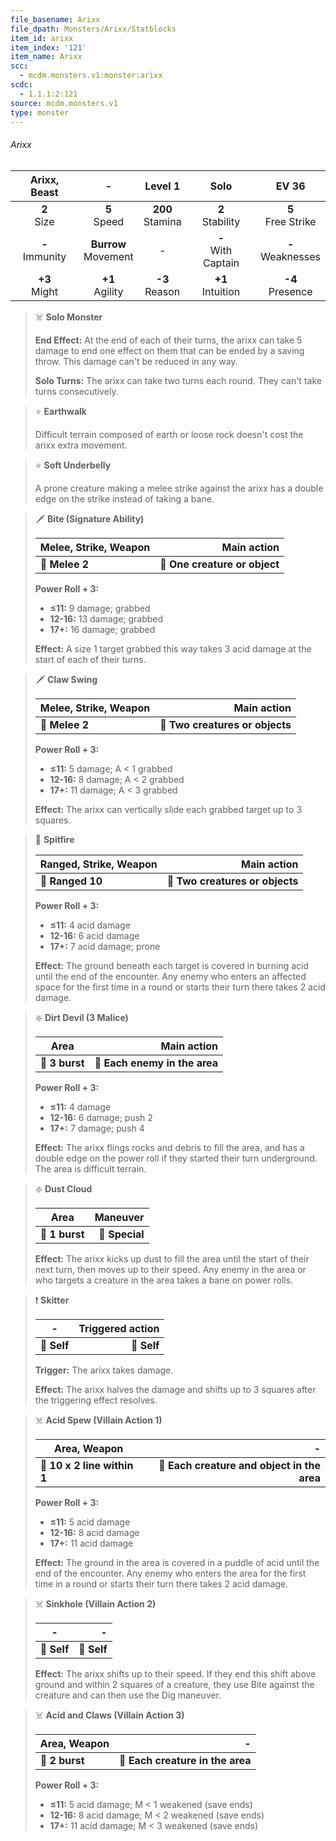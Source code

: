 ```yaml
---
file_basename: Arixx
file_dpath: Monsters/Arixx/Statblocks
item_id: arixx
item_index: '121'
item_name: Arixx
scc:
  - mcdm.monsters.v1:monster:arixx
scdc:
  - 1.1.1:2:121
source: mcdm.monsters.v1
type: monster
---
```


###### Arixx

|    Arixx, Beast     |            -             |       Level 1        |          Solo           |         EV 36          |
| :-----------------: | :----------------------: | :------------------: | :---------------------: | :--------------------: |
|   **2**<br/> Size   |     **5**<br/> Speed     | **200**<br/> Stamina |  **2**<br/> Stability   | **5**<br/> Free Strike |
| **-**<br/> Immunity | **Burrow**<br/> Movement |          -           | **-**<br/> With Captain | **-**<br/> Weaknesses  |
|  **+3**<br/> Might  |   **+1**<br/> Agility    |  **-3**<br/> Reason  |  **+1**<br/> Intuition  |  **-4**<br/> Presence  |

<!-- -->
> ☠️ **Solo Monster**
>
> **End Effect:** At the end of each of their turns, the arixx can take 5 damage to end one effect on them that can be ended by a saving throw. This damage can't be reduced in any way.
>
> **Solo Turns:** The arixx can take two turns each round. They can't take turns consecutively.

<!-- -->
> ⭐️ **Earthwalk**
>
> Difficult terrain composed of earth or loose rock doesn't cost the arixx extra movement.

<!-- -->
> ⭐️ **Soft Underbelly**
>
> A prone creature making a melee strike against the arixx has a double edge on the strike instead of taking a bane.

<!-- -->
> 🗡 **Bite (Signature Ability)**
>
> | **Melee, Strike, Weapon** |               **Main action** |
> | ------------------------- | ----------------------------: |
> | **📏 Melee 2**            | **🎯 One creature or object** |
>
> **Power Roll + 3:**
>
> - **≤11:** 9 damage; grabbed
> - **12-16:** 13 damage; grabbed
> - **17+:** 16 damage; grabbed
>
> **Effect:** A size 1 target grabbed this way takes 3 acid damage at the start of each of their turns.

<!-- -->
> 🗡 **Claw Swing**
>
> | **Melee, Strike, Weapon** |                 **Main action** |
> | ------------------------- | ------------------------------: |
> | **📏 Melee 2**            | **🎯 Two creatures or objects** |
>
> **Power Roll + 3:**
>
> - **≤11:** 5 damage; A < 1 grabbed
> - **12-16:** 8 damage; A < 2 grabbed
> - **17+:** 11 damage; A < 3 grabbed
>
> **Effect:** The arixx can vertically slide each grabbed target up to 3 squares.

<!-- -->
> 🏹 **Spitfire**
>
> | **Ranged, Strike, Weapon** |                 **Main action** |
> | -------------------------- | ------------------------------: |
> | **📏 Ranged 10**           | **🎯 Two creatures or objects** |
>
> **Power Roll + 3:**
>
> - **≤11:** 4 acid damage
> - **12-16:** 6 acid damage
> - **17+:** 7 acid damage; prone
>
> **Effect:** The ground beneath each target is covered in burning acid until the end of the encounter. Any enemy who enters an affected space for the first time in a round or starts their turn there takes 2 acid damage.

<!-- -->
> ❇️ **Dirt Devil (3 Malice)**
>
> | **Area**       |               **Main action** |
> | -------------- | ----------------------------: |
> | **📏 3 burst** | **🎯 Each enemy in the area** |
>
> **Power Roll + 3:**
>
> - **≤11:** 4 damage
> - **12-16:** 6 damage; push 2
> - **17+:** 7 damage; push 4
>
> **Effect:** The arixx flings rocks and debris to fill the area, and has a double edge on the power roll if they started their turn underground. The area is difficult terrain.

<!-- -->
> ❇️ **Dust Cloud**
>
> | **Area**       |   **Maneuver** |
> | -------------- | -------------: |
> | **📏 1 burst** | **🎯 Special** |
>
> **Effect:** The arixx kicks up dust to fill the area until the start of their next turn, then moves up to their speed. Any enemy in the area or who targets a creature in the area takes a bane on power rolls.

<!-- -->
> ❗️ **Skitter**
>
> | **-**       | **Triggered action** |
> | ----------- | -------------------: |
> | **📏 Self** |          **🎯 Self** |
>
> **Trigger:** The arixx takes damage.
>
> **Effect:** The arixx halves the damage and shifts up to 3 squares after the triggering effect resolves.

<!-- -->
> ☠️ **Acid Spew (Villain Action 1)**
>
> | **Area, Weapon**            |                                       **-** |
> | --------------------------- | ------------------------------------------: |
> | **📏 10 x 2 line within 1** | **🎯 Each creature and object in the area** |
>
> **Power Roll + 3:**
>
> - **≤11:** 5 acid damage
> - **12-16:** 8 acid damage
> - **17+:** 11 acid damage
>
> **Effect:** The ground in the area is covered in a puddle of acid until the end of the encounter. Any enemy who enters the area for the first time in a round or starts their turn there takes 2 acid damage.

<!-- -->
> ☠️ **Sinkhole (Villain Action 2)**
>
> | **-**       |       **-** |
> | ----------- | ----------: |
> | **📏 Self** | **🎯 Self** |
>
> **Effect:** The arixx shifts up to their speed. If they end this shift above ground and within 2 squares of a creature, they use Bite against the creature and can then use the Dig maneuver.

<!-- -->
> ☠️ **Acid and Claws (Villain Action 3)**
>
> | **Area, Weapon** |                            **-** |
> | ---------------- | -------------------------------: |
> | **📏 2 burst**   | **🎯 Each creature in the area** |
>
> **Power Roll + 3:**
>
> - **≤11:** 5 acid damage; M < 1 weakened (save ends)
> - **12-16:** 8 acid damage; M < 2 weakened (save ends)
> - **17+:** 11 acid damage; M < 3 weakened (save ends)

